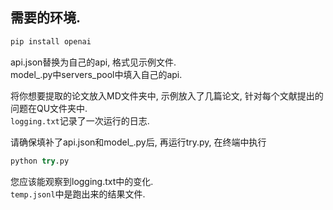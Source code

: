 ## 需要的环境.
```cmd
pip install openai
```

api.json替换为自己的api, 格式见示例文件. <br/>
model_.py中servers_pool中填入自己的api. <br/>

将你想要提取的论文放入MD文件夹中, 示例放入了几篇论文, 针对每个文献提出的问题在QU文件夹中.<br/>
`logging.txt`记录了一次运行的日志.<br/>

请确保填补了api.json和model_.py后, 再运行try.py, 在终端中执行
```python
python try.py
```
您应该能观察到logging.txt中的变化.<br/>
`temp.jsonl`中是跑出来的结果文件.
